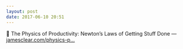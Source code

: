 ```yaml
---
layout: post
date: 2017-06-10 20:51
---
```

🔗 The Physics of Productivity: Newton’s Laws of Getting Stuff Done — [jamesclear.com/physics-p...](http://jamesclear.com/physics-productivity)
